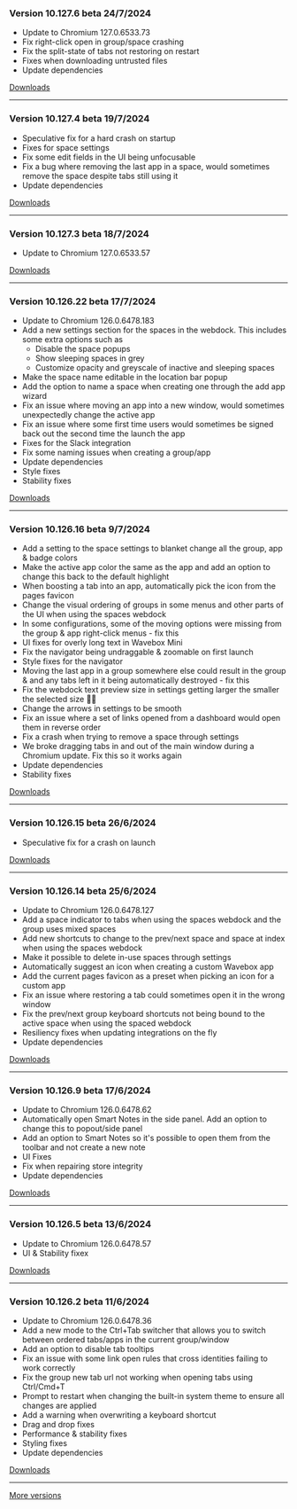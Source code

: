 <h3>Version 10.127.6 beta <span class="date">24/7/2024</span></h3>
<ul>
  <li>Update to Chromium 127.0.6533.73</li>
  <li>Fix right-click open in group/space crashing</li>
  <li>Fix the split-state of tabs not restoring on restart</li>
  <li>Fixes when downloading untrusted files</li>
  <li>Update dependencies</li>
</ul>

[Downloads](https://wavebox.io/download/release/10.127.6.3)

---

<h3>Version 10.127.4 beta <span class="date">19/7/2024</span></h3>
<ul>
  <li>Speculative fix for a hard crash on startup</li>
  <li>Fixes for space settings</li>
  <li>Fix some edit fields in the UI being unfocusable</li>
  <li>Fix a bug where removing the last app in a space, would sometimes remove the space despite tabs still using it</li>
  <li>Update dependencies</li>
</ul>

[Downloads](https://wavebox.io/download/release/10.127.4.3)

---

<h3>Version 10.127.3 beta <span class="date">18/7/2024</span></h3>
<ul>
  <li>Update to Chromium 127.0.6533.57</li>
</ul>

[Downloads](https://wavebox.io/download/release/10.127.3.3)

---

<h3>Version 10.126.22 beta <span class="date">17/7/2024</span></h3>
<ul>
  <li>Update to Chromium 126.0.6478.183</li>
  <li>
    Add a new settings section for the spaces in the webdock. This includes
    some extra options such as
    <ul>
      <li>Disable the space popups</li>
      <li>Show sleeping spaces in grey</li>
      <li>Customize opacity and greyscale of inactive and sleeping spaces</li>
    </ul>
  </li>
  <li>Make the space name editable in the location bar popup</li>
  <li>Add the option to name a space when creating one through the add app wizard</li>
  <li>Fix an issue where moving an app into a new window, would sometimes unexpectedly change the active app</li>
  <li>Fix an issue where some first time users would sometimes be signed back out the second time the launch the app</li>
  <li>Fixes for the Slack integration</li>
  <li>Fix some naming issues when creating a group/app</li>
  <li>Update dependencies</li>
  <li>Style fixes</li>
  <li>Stability fixes</li>
</ul>

[Downloads](https://wavebox.io/download/release/10.126.22.3)

---

<h3>Version 10.126.16 beta <span class="date">9/7/2024</span></h3>
<ul>
  <li>Add a setting to the space settings to blanket change all the group, app & badge colors</li>
  <li>Make the active app color the same as the app and add an option to change this back to the default highlight</li>
  <li>When boosting a tab into an app, automatically pick the icon from the pages favicon</li>
  <li>Change the visual ordering of groups in some menus and other parts of the UI when using the spaces webdock</li>
  <li>In some configurations, some of the moving options were missing from the group & app right-click menus - fix this</li>
  <li>UI fixes for overly long text in Wavebox Mini</li>
  <li>Fix the navigator being undraggable & zoomable on first launch</li>
  <li>Style fixes for the navigator</li>
  <li>Moving the last app in a group somewhere else could result in the group & and any tabs left in it being automatically destroyed - fix this</li>
  <li>Fix the webdock text preview size in settings getting larger the smaller the selected size 🤦‍♂️</li>
  <li>Change the arrows in settings to be smooth</li>
  <li>Fix an issue where a set of links opened from a dashboard would open them in reverse order</li>
  <li>Fix a crash when trying to remove a space through settings</li>
  <li>We broke dragging tabs in and out of the main window during a Chromium update. Fix this so it works again</li>
  <li>Update dependencies</li>
  <li>Stability fixes</li>
</ul>

[Downloads](https://wavebox.io/download/release/10.126.16.3)

---

<h3>Version 10.126.15 beta <span class="date">26/6/2024</span></h3>
<ul>
  <li>Speculative fix for a crash on launch</li>
</ul>

[Downloads](https://wavebox.io/download/release/10.126.15.3)

---

<h3>Version 10.126.14 beta <span class="date">25/6/2024</span></h3>
<ul>
  <li>Update to Chromium 126.0.6478.127</li>
  <li>Add a space indicator to tabs when using the spaces webdock and the group uses mixed spaces</li>
  <li>Add new shortcuts to change to the prev/next space and space at index when using the spaces webdock</li>
  <li>Make it possible to delete in-use spaces through settings</li>
  <li>Automatically suggest an icon when creating a custom Wavebox app</li>
  <li>Add the current pages favicon as a preset when picking an icon for a custom app</li>
  <li>Fix an issue where restoring a tab could sometimes open it in the wrong window</li>
  <li>Fix the prev/next group keyboard shortcuts not being bound to the active space when using the spaced webdock</li>
  <li>Resiliency fixes when updating integrations on the fly</li>
  <li>Update dependencies</li>
</ul>

[Downloads](https://wavebox.io/download/release/10.126.14.3)

---

<h3>Version 10.126.9 beta <span class="date">17/6/2024</span></h3>
<ul>
  <li>Update to Chromium 126.0.6478.62</li>
  <li>Automatically open Smart Notes in the side panel. Add an option to change this to popout/side panel</li>
  <li>Add an option to Smart Notes so it's possible to open them from the toolbar and not create a new note</li>
  <li>UI Fixes</li>
  <li>Fix when repairing store integrity</li>
  <li>Update dependencies</li>
</ul>

[Downloads](https://wavebox.io/download/release/10.126.9.3)

---

<h3>Version 10.126.5 beta <span class="date">13/6/2024</span></h3>
<ul>
  <li>Update to Chromium 126.0.6478.57</li>
  <li>UI & Stability fixex</li>
</ul>

[Downloads](https://wavebox.io/download/release/10.126.5.3)

---

<h3>Version 10.126.2 beta <span class="date">11/6/2024</span></h3>
<ul>
  <li>Update to Chromium 126.0.6478.36</li>
  <li>Add a new mode to the Ctrl+Tab switcher that allows you to switch between ordered tabs/apps in the current group/window</li>
  <li>Add an option to disable tab tooltips</li>
  <li>Fix an issue with some link open rules that cross identities failing to work correctly</li>
  <li>Fix the group new tab url not working when opening tabs using Ctrl/Cmd+T</li>
  <li>Prompt to restart when changing the built-in system theme to ensure all changes are applied</li>
  <li>Add a warning when overwriting a keyboard shortcut</li>
  <li>Drag and drop fixes</li>
  <li>Performance & stability fixes</li>
  <li>Styling fixes</li>
  <li>Update dependencies</li>
</ul>

[Downloads](https://wavebox.io/download/release/10.126.2.3)

---
[More versions](https://wavebox.io/changelog/beta/)